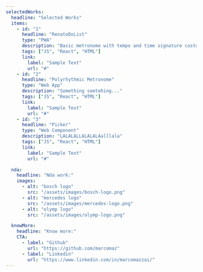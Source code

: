 ```yaml
---
selectedWorks:
  headline: "Selected Works"
  items:
    - id: "1"
      headline: "RenatoDoList"
      type: "PWA"
      description: "Basic metronome with tempo and time signature customisation."
      tags: ["JS", "React", "HTML"]
      link:
        label: "Sample Text"
        url: "#"
    - id: "2"
      headline: "Polyrhythmic Metronome"
      type: "Web App"
      description: "Something somtehing..."
      tags: ["JS", "React", "HTML"]
      link:
        label: "Sample Text"
        url: "#"
    - id: "3"
      headline: "Picker"
      type: "Web Component"
      description: "LALALALLALALALAalllala"
      tags: ["JS", "React", "HTML"]
      link:
        label: "Sample Text"
        url: "#"

  nda:
    headline: "Nda work:"
    images:
      - alt: "bosch logo"
        src: "/assets/images/bosch-logo.png"
      - alt: "mercedes logo"
        src: "/assets/images/mercedes-logo.png"
      - alt: "olymp logo"
        src: "/assets/images/olymp-logo.png"

  knowMore:
    headline: "Know more:"
    CTA:
      - label: "Github"
        url: "https://github.com/marcomaz"
      - label: "Linkedin"
        url: "https://www.linkedin.com/in/marcomazzai/"
---
```

